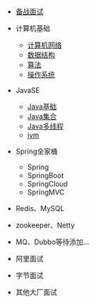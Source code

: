 
* [备战面试](./docs/a-1备战面试.md)
* 计算机基础
  
  * [计算机网络](./docs/c-1计算机网络.md)
  * [数据结构](./docs/c-2数据结构.md)
  * [算法](./docs/c-3算法.md)
  * [操作系统](./docs/c-4操作系统.md)
* JavaSE

  * [Java基础](./docs/b-1面试题总结-Java基础.md)
  * [Java集合](./docs/b-2Java集合.md)
  * [Java多线程](./docs/b-3Java多线程.md)
  * [jvm](./docs/b-4jvm.md)
* Spring全家桶
  - Spring
  - SpringBoot
  - SpringCloud
  - SpringMVC
* Redis、MySQL
* zookeeper、Netty
* MQ、Dubbo等待添加...
* 阿里面试
* 字节面试
* 其他大厂面试



